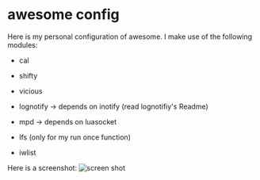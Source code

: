 awesome config
==============

Here is my personal configuration of awesome.
I make use of the following modules:

* cal

* shifty

* vicious

* lognotify -> depends on inotify (read lognotifiy's Readme)

* mpd -> depends on luasocket

* lfs (only for my run once function)

* iwlist


Here is a screenshot:
![screen shot](https://raw.github.com/Mic92/awesome-dotfiles/master/screenshot.png)
